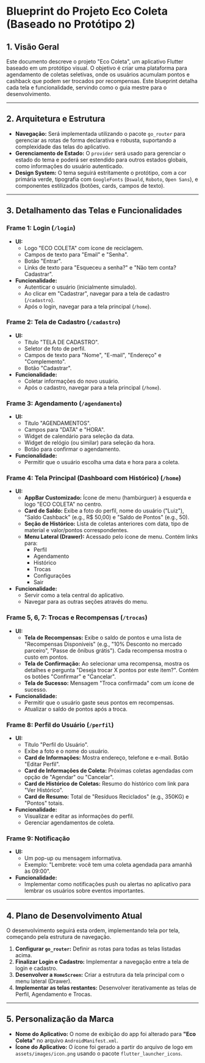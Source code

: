 # Blueprint do Projeto Eco Coleta (Baseado no Protótipo 2)

## 1. Visão Geral

Este documento descreve o projeto "Eco Coleta", um aplicativo Flutter baseado em um protótipo visual. O objetivo é criar uma plataforma para agendamento de coletas seletivas, onde os usuários acumulam pontos e cashback que podem ser trocados por recompensas. Este blueprint detalha cada tela e funcionalidade, servindo como o guia mestre para o desenvolvimento.

---

## 2. Arquitetura e Estrutura

*   **Navegação:** Será implementada utilizando o pacote `go_router` para gerenciar as rotas de forma declarativa e robusta, suportando a complexidade das telas do aplicativo.
*   **Gerenciamento de Estado:** O `provider` será usado para gerenciar o estado do tema e poderá ser estendido para outros estados globais, como informações do usuário autenticado.
*   **Design System:** O tema seguirá estritamente o protótipo, com a cor primária verde, tipografia com `GoogleFonts` (`Oswald`, `Roboto`, `Open Sans`), e componentes estilizados (botões, cards, campos de texto).

---

## 3. Detalhamento das Telas e Funcionalidades

### Frame 1: Login (`/login`)
*   **UI:**
    *   Logo "ECO COLETA" com ícone de reciclagem.
    *   Campos de texto para "Email" e "Senha".
    *   Botão "Entrar".
    *   Links de texto para "Esqueceu a senha?" e "Não tem conta? Cadastrar".
*   **Funcionalidade:**
    *   Autenticar o usuário (inicialmente simulado).
    *   Ao clicar em "Cadastrar", navegar para a tela de cadastro (`/cadastro`).
    *   Após o login, navegar para a tela principal (`/home`).

### Frame 2: Tela de Cadastro (`/cadastro`)
*   **UI:**
    *   Título "TELA DE CADASTRO".
    *   Seletor de foto de perfil.
    *   Campos de texto para "Nome", "E-mail", "Endereço" e "Complemento".
    *   Botão "Cadastrar".
*   **Funcionalidade:**
    *   Coletar informações do novo usuário.
    *   Após o cadastro, navegar para a tela principal (`/home`).

### Frame 3: Agendamento (`/agendamento`)
*   **UI:**
    *   Título "AGENDAMENTOS".
    *   Campos para "DATA" e "HORA".
    *   Widget de calendário para seleção da data.
    *   Widget de relógio (ou similar) para seleção da hora.
    *   Botão para confirmar o agendamento.
*   **Funcionalidade:**
    *   Permitir que o usuário escolha uma data e hora para a coleta.

### Frame 4: Tela Principal (Dashboard com Histórico) (`/home`)
*   **UI:**
    *   **AppBar Customizado:** Ícone de menu (hambúrguer) à esquerda e logo "ECO COLETA" no centro.
    *   **Card de Saldo:** Exibe a foto do perfil, nome do usuário ("Luiz"), "Saldo Cashback" (e.g., R$ 50,00) e "Saldo de Pontos" (e.g., 50).
    *   **Seção de Histórico:** Lista de coletas anteriores com data, tipo de material e valor/pontos correspondentes.
    *   **Menu Lateral (Drawer):** Acessado pelo ícone de menu. Contém links para:
        *   Perfil
        *   Agendamento
        *   Histórico
        *   Trocas
        *   Configurações
        *   Sair
*   **Funcionalidade:**
    *   Servir como a tela central do aplicativo.
    *   Navegar para as outras seções através do menu.

### Frame 5, 6, 7: Trocas e Recompensas (`/trocas`)
*   **UI:**
    *   **Tela de Recompensas:** Exibe o saldo de pontos e uma lista de "Recompensas Disponíveis" (e.g., "10% Desconto no mercado parceiro", "Passe de ônibus grátis"). Cada recompensa mostra o custo em pontos.
    *   **Tela de Confirmação:** Ao selecionar uma recompensa, mostra os detalhes e pergunta "Deseja trocar X pontos por este item?". Contém os botões "Confirmar" e "Cancelar".
    *   **Tela de Sucesso:** Mensagem "Troca confirmada" com um ícone de sucesso.
*   **Funcionalidade:**
    *   Permitir que o usuário gaste seus pontos em recompensas.
    *   Atualizar o saldo de pontos após a troca.

### Frame 8: Perfil do Usuário (`/perfil`)
*   **UI:**
    *   Título "Perfil do Usuário".
    *   Exibe a foto e o nome do usuário.
    *   **Card de Informações:** Mostra endereço, telefone e e-mail. Botão "Editar Perfil".
    *   **Card de Informações de Coleta:** Próximas coletas agendadas com opção de "Agendar" ou "Cancelar".
    *   **Card de Histórico de Coletas:** Resumo do histórico com link para "Ver Histórico".
    *   **Card de Resumo:** Total de "Resíduos Reciclados" (e.g., 350KG) e "Pontos" totais.
*   **Funcionalidade:**
    *   Visualizar e editar as informações do perfil.
    *   Gerenciar agendamentos de coleta.

### Frame 9: Notificação
*   **UI:**
    *   Um pop-up ou mensagem informativa.
    *   Exemplo: "Lembrete: você tem uma coleta agendada para amanhã às 09:00".
*   **Funcionalidade:**
    *   Implementar como notificações push ou alertas no aplicativo para lembrar os usuários sobre eventos importantes.

---

## 4. Plano de Desenvolvimento Atual

O desenvolvimento seguirá esta ordem, implementando tela por tela, começando pela estrutura de navegação.

1.  **Configurar `go_router`:** Definir as rotas para todas as telas listadas acima.
2.  **Finalizar Login e Cadastro:** Implementar a navegação entre a tela de login e cadastro.
3.  **Desenvolver a `HomeScreen`:** Criar a estrutura da tela principal com o menu lateral (Drawer).
4.  **Implementar as telas restantes:** Desenvolver iterativamente as telas de Perfil, Agendamento e Trocas.

---

## 5. Personalização da Marca

*   **Nome do Aplicativo:** O nome de exibição do app foi alterado para **"Eco Coleta"** no arquivo `AndroidManifest.xml`.
*   **Ícone do Aplicativo:** O ícone foi gerado a partir do arquivo de logo em `assets/images/icon.png` usando o pacote `flutter_launcher_icons`.
